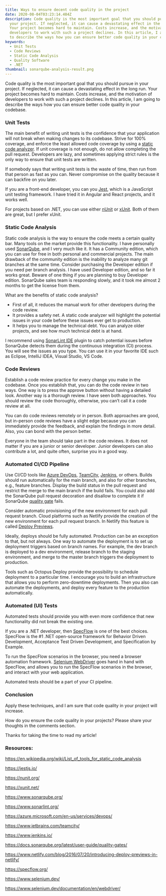 ```yaml
---
title: Ways to ensure decent code quality in the project
date: 2020-08-04T03:23:14.484Z
description: Code quality is the most important goal that you should pursue in
  your project. If neglected, it can cause a devastating effect in the long run.
  Your project becomes hard to maintain. Costs increase, and the motivation of
  developers to work with such a project declines. In this article, I am going
  to describe the ways how you can ensure better code quality in your codebase.
keywords:
  - Unit Tests
  - Code Reviews
  - Static Code Analysis
  - Quality Software
  - .NET
thumbnail: sonarqube-analysis-result.png
---
```

Code quality is the most important goal that you should pursue in your project. If neglected, it can cause a devastating effect in the long run. Your project becomes hard to maintain. Costs increase, and the motivation of developers to work with such a project declines. In this article, I am going to describe the ways how you can ensure better code quality in your codebase.

### Unit Tests

The main benefit of writing unit tests is the confidence that your application will not break when making changes to its codebase. Strive for 100% coverage, and enforce the least allowed code coverage by using a [static code analyzer](https://en.wikipedia.org/wiki/List_of_tools_for_static_code_analysis). If unit coverage is not enough, do not allow completing the pull request. Developers are lazy, and sometimes applying strict rules is the only way to ensure that unit tests are written.

If somebody says that writing unit tests is the waste of time, then run from that person as fast as you can. Never compromise on the quality because it can backfire on you later.

If you are a front-end developer, you can you [Jest](https://jestjs.io/), which is a JavaScript unit testing framework. I have tried it in Angular and React projects, and it works well.

For projects based on .NET, you can use either [nUnit](https://nunit.org/) or [xUnit](https://xunit.net/). Both of them are great, but I prefer xUnit.

### Static Code Analysis

Static code analysis is the way to ensure the code meets a certain quality bar. Many tools on the market provide this functionality. I have personally used [SonarQube](https://www.sonarqube.org/), and I very much like it. It has a Community edition, which you can use for free in both personal and commercial projects. The main drawback of the community edition is the inability to analyze many git branches at the same time. Consider purchasing the Developer edition if you need per branch analysis. I have used Developer edition, and so far it works great. Beware of one thing if you are planning to buy Developer edition. SonarQube sales team is responding slowly, and it took me almost 2 months to get the license from them.

What are the benefits of static code analysis?

* First of all, it reduces the manual work for other developers during the code review.
* It provides a safety net. A static code analyzer will highlight the potential issues in your code before these issues ever get to production.
* It helps you to manage the technical debt. You can analyze older projects, and see how much technical debt is at hand.

I recommend using [SonarLint IDE](https://www.sonarlint.org/) plugin to catch potential issues before SonarQube detects them during the continuous integration (CI) process. You will see the issues as you type. You can use it in your favorite IDE such as Eclipse, IntelliJ IDEA, Visual Studio, VS Code.

### Code Reviews

Establish a code review practice for every change you make in the codebase. Once you establish that, you can do the code review in two ways. One way is to press the approve button without having a detailed look. Another way is a thorough review. I have seen both approaches. You should review the code thoroughly, otherwise, you can’t call it a code review at all.

You can do code reviews remotely or in person. Both approaches are good, but in-person code reviews have a slight edge because you can immediately provide the feedback, and explain the findings in more detail. Also, you can bond with the person better.

Everyone in the team should take part in the code reviews. It does not matter if you are a junior or senior developer. Junior developers can also contribute a lot, and quite often, surprise you in a good way.

### Automated CI/CD Pipeline

Use CI/CD tools like [Azure DevOps](https://azure.microsoft.com/en-us/services/devops/), [TeamCity](https://www.jetbrains.com/teamcity/), [Jenkins](https://www.jenkins.io/), or others. Builds should run automatically for the main branch, and also for other branches, e.g., feature branches. Display the build status in the pull request and restrict the merge to the main branch if the build fails. You could also add the SonarQube pull request decoration and disallow to complete it if SonarQube [quality gate](https://docs.sonarqube.org/latest/user-guide/quality-gates/) fails.

Consider automatic provisioning of the new environment for each pull request branch. Cloud platforms such as Netlify provide the creation of the new environment for each pull request branch. In Netlify this feature is called [Deploy Previews](https://www.netlify.com/blog/2016/07/20/introducing-deploy-previews-in-netlify/).

Ideally, deploys should be fully automated. Production can be an exception to that, but not always. One way to automate the deployment is to set up deployment triggers based on branch names. For example, the dev branch is deployed to a dev environment, release branch to the staging environment, and merge to the master branch triggers the deployment to production.

Tools such as Octopus Deploy provide the possibility to schedule deployment to a particular time. I encourage you to build an infrastructure that allows you to perform zero-downtime deployments. Then you also can automate the deployments, and deploy every feature to the production automatically.

### Automated (UI) Tests

Automated tests should provide you with even more confidence that new functionality did not break the existing one.

If you are a .NET developer, then [SpecFlow](https://specflow.org/) is one of the best choices. SpecFlow is the #1 .NET open-source framework for Behavior Driven Development, Acceptance Test Driven Development, and Specification by Example.

To run the SpecFlow scenarios in the browser, you need a browser automation framework. [Selenium WebDriver](https://www.selenium.dev/documentation/en/webdriver/) goes hand in hand with SpecFlow, and allows you to run the SpecFlow scenarios in the browser, and interact with your web application.

Automated tests should be a part of your CI pipeline.

### Conclusion

Apply these techniques, and I am sure that code quality in your project will increase.

How do you ensure the code quality in your projects? Please share your thoughts in the comments section.

Thanks for taking the time to read my article!

### Resources:

https://en.wikipedia.org/wiki/List_of_tools_for_static_code_analysis

https://jestjs.io/

https://nunit.org/

https://xunit.net/

https://www.sonarqube.org/

https://www.sonarlint.org/

https://azure.microsoft.com/en-us/services/devops/

https://www.jetbrains.com/teamcity/

https://www.jenkins.io/

https://docs.sonarqube.org/latest/user-guide/quality-gates/

https://www.netlify.com/blog/2016/07/20/introducing-deploy-previews-in-netlify/

https://specflow.org/

https://www.selenium.dev/

https://www.selenium.dev/documentation/en/webdriver/
